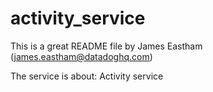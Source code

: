 # activity_service
This is a great README file by James Eastham (james.eastham@datadoghq.com)


The service is about:
Activity service
